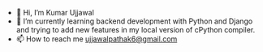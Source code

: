 - 👋 Hi, I’m Kumar Ujjawal
- 🌱 I’m currently learning backend development with Python and Django and trying to add new features in my local version of cPython compiler.
- 📫 How to reach me ujjawalpathak6@gmail.com

<!---
kumarUjjawal/kumarUjjawal is a ✨ special ✨ repository because its `README.md` (this file) appears on your GitHub profile.
You can click the Preview link to take a look at your changes.
--->
